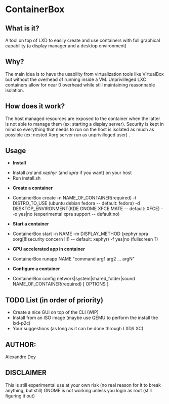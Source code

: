 ContainerBox 
============

What is it?
-----------
  A tool on top of LXD to easily create and use containers with full graphical capability (a display manager and a desktop environment)
  
Why?
----
  The main idea is to have the usability from virtualization tools like VirtualBox but without the overhead of running inside a VM. Unprivilleged LXC containers allow for near 0 overhead while still maintaining reasonnable isolation.

How does it work?
-----------------
   The host managed resources are exposed to the container when the latter is not able to manage them (ex: starting a display server).
  Security is kept in mind so everything that needs to run on the host is isolated as much as possible (ex: nested Xorg server run as unprivilleged user) .
 
Usage
-----
-  **Install**
+ Install *lxd* and *xephyr* (and *xpra* if you want) on your host 
+ Run install.sh
  
-  **Create a container**
+ ContainerBox create -n NAME_OF_CONTAINER(required) -t DISTRO_TO_USE (ubuntu debian fedora -- default: fedora) -d DESKTOP_ENVIRONMENT(KDE GNOME XFCE MATE -- default: XFCE) --x yes|no (experimental xpra support -- default:no)
  
-  **Start a container**
+ ContainerBox start -n NAME -m DISPLAY_METHOD (xephyr xpra xorg[!!!security concern !!!] -- default: xephyr) -f yes|no (fullscreen ?)

-  **GPU accelerated app in container**
+ ContainerBox runapp NAME "command arg1 arg2 ... argN"

-  **Configure a container**
+ ContainerBox config network|system|shared_folder|sound NAME_OF_CONTAINER(required) [ OPTIONS ]
 
TODO List (in order of priority)
--------------------------------
- Create a nice GUI on top of the CLI (WIP)
- Install from an ISO image (maybe use QEMU to perform the install the lxd-p2c)
- Your suggestions (as long as it can be done through LXD/LXC)

AUTHOR:
-------
Alexandre Dey

DISCLAIMER
----------

This is still experimental use at your own risk (no real reason for it to break anything, but still)
GNOME is not working unless you login as root (still figuring it out)
 
